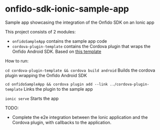 # onfido-sdk-ionic-sample-app
Sample app showcasing the integration of the Onfido SDK on an Ionic app

This project consists of 2 modules:
- `onfidoSampleApp` contains the sample app code
- `cordova-plugin-template` contains the Cordova plugin that wraps the Onfido Android SDK. Based on [this template](https://github.com/ionic-team/cordova-plugin-template)

How to run:

`cd cordova-plugin-template && cordova build android`
Builds the cordova plugin wrapping the Onfido Android SDK

`cd onfidoSampleApp && cordova plugin add --link ../cordova-plugin-template` 
Links the plugin to the sample app

`ionic serve` 
Starts the app


TODO:
- Complete the e2e integration between the Ionic application and the Cordova plugin, with callbacks to the application.